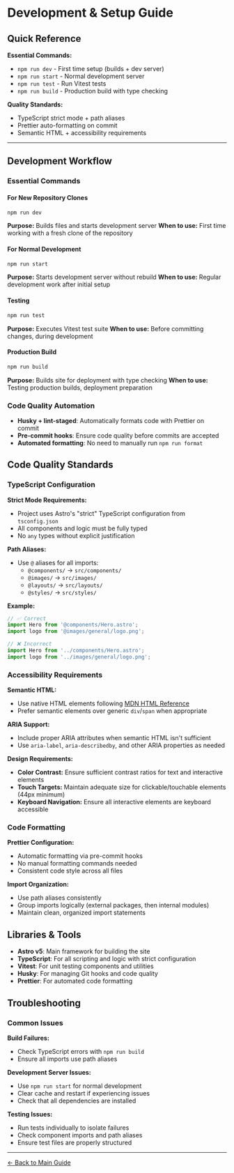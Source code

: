 # Development & Setup Guide

## Quick Reference

**Essential Commands:**

- `npm run dev` - First time setup (builds + dev server)
- `npm run start` - Normal development server
- `npm run test` - Run Vitest tests
- `npm run build` - Production build with type checking

**Quality Standards:**

- TypeScript strict mode + path aliases
- Prettier auto-formatting on commit
- Semantic HTML + accessibility requirements

---

## Development Workflow

### Essential Commands

#### For New Repository Clones

```bash
npm run dev
```

**Purpose:** Builds files and starts development server
**When to use:** First time working with a fresh clone of the repository

#### For Normal Development

```bash
npm run start
```

**Purpose:** Starts development server without rebuild
**When to use:** Regular development work after initial setup

#### Testing

```bash
npm run test
```

**Purpose:** Executes Vitest test suite
**When to use:** Before committing changes, during development

#### Production Build

```bash
npm run build
```

**Purpose:** Builds site for deployment with type checking
**When to use:** Testing production builds, deployment preparation

### Code Quality Automation

- **Husky + lint-staged**: Automatically formats code with Prettier on commit
- **Pre-commit hooks**: Ensure code quality before commits are accepted
- **Automated formatting**: No need to manually run `npm run format`

## Code Quality Standards

### TypeScript Configuration

**Strict Mode Requirements:**

- Project uses Astro's "strict" TypeScript configuration from `tsconfig.json`
- All components and logic must be fully typed
- No `any` types without explicit justification

**Path Aliases:**

- Use `@` aliases for all imports:
  - `@components/` → `src/components/`
  - `@images/` → `src/images/`
  - `@layouts/` → `src/layouts/`
  - `@styles/` → `src/styles/`

**Example:**

```typescript
// ✅ Correct
import Hero from '@components/Hero.astro';
import logo from '@images/general/logo.png';

// ❌ Incorrect
import Hero from '../components/Hero.astro';
import logo from '../images/general/logo.png';
```

### Accessibility Requirements

**Semantic HTML:**

- Use native HTML elements following [MDN HTML Reference](https://developer.mozilla.org/en-US/docs/Web/HTML/Reference/Elements)
- Prefer semantic elements over generic `div`/`span` when appropriate

**ARIA Support:**

- Include proper ARIA attributes when semantic HTML isn't sufficient
- Use `aria-label`, `aria-describedby`, and other ARIA properties as needed

**Design Requirements:**

- **Color Contrast:** Ensure sufficient contrast ratios for text and interactive elements
- **Touch Targets:** Maintain adequate size for clickable/touchable elements (44px minimum)
- **Keyboard Navigation:** Ensure all interactive elements are keyboard accessible

### Code Formatting

**Prettier Configuration:**

- Automatic formatting via pre-commit hooks
- No manual formatting commands needed
- Consistent code style across all files

**Import Organization:**

- Use path aliases consistently
- Group imports logically (external packages, then internal modules)
- Maintain clean, organized import statements

## Libraries & Tools

- **Astro v5**: Main framework for building the site
- **TypeScript**: For all scripting and logic with strict configuration
- **Vitest**: For unit testing components and utilities
- **Husky**: For managing Git hooks and code quality
- **Prettier**: For automated code formatting

## Troubleshooting

### Common Issues

**Build Failures:**

- Check TypeScript errors with `npm run build`
- Ensure all imports use path aliases

**Development Server Issues:**

- Use `npm run start` for normal development
- Clear cache and restart if experiencing issues
- Check that all dependencies are installed

**Testing Issues:**

- Run tests individually to isolate failures
- Check component imports and path aliases
- Ensure test files are properly structured

---

[← Back to Main Guide](./AI_AGENT_GUIDE.md)
